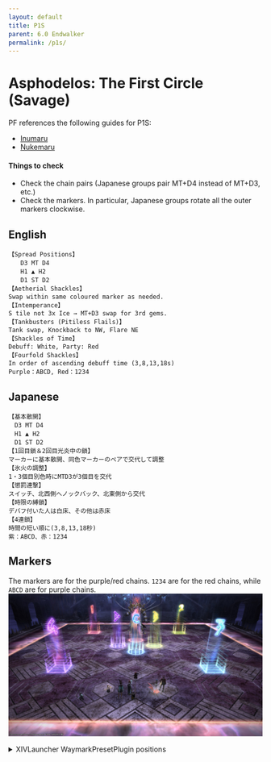 ```yaml
---
layout: default
title: P1S
parent: 6.0 Endwalker
permalink: /p1s/
---
```


# Asphodelos: The First Circle (Savage)

PF references the following guides for P1S:

- [Inumaru](https://www.youtube.com/watch?v=Hb7zp2AUACA)
- [Nukemaru](https://www.youtube.com/watch?v=6Q2IMu5cINQ)

#### Things to check

- Check the chain pairs (Japanese groups pair MT+D4 instead of MT+D3, etc.)
- Check the markers. In particular, Japanese groups rotate all the outer markers clockwise.

## English

```
【Spread Positions】
　　D3 MT D4
　　H1 ▲ H2
　　D1 ST D2
【Aetherial Shackles】
Swap within same coloured marker as needed.
【Intemperance】
S tile not 3x Ice → MT+D3 swap for 3rd gems.
【Tankbusters (Pitiless Flails)】
Tank swap, Knockback to NW, Flare NE
【Shackles of Time】
Debuff: White, Party: Red
【Fourfold Shackles】
In order of ascending debuff time (3,8,13,18s)
Purple：ABCD, Red：1234
```

## Japanese

```
【基本散開】
　D3 MT D4
　H1 ▲ H2
　D1 ST D2
【1回目鎖＆2回目光炎中の鎖】
マーカーに基本散開、同色マーカーのペアで交代して調整
【氷火の調整】
1・3個目別色時にMTD3が3個目を交代
【懲罰連撃】
スイッチ、北西側へノックバック、北東側から交代
【時限の縛鎖】
デバフ付いた人は白床、その他は赤床
【4連鎖】
時間の短い順に(3,8,13,18秒)
紫：ABCD、赤：1234
```

## Markers

The markers are for the purple/red chains. `1234` are for the red chains, while `ABCD` are for purple chains.
![](images/markers.jpg)
<details>
  <summary>XIVLauncher WaymarkPresetPlugin positions</summary>

<pre><code>{"Name":"P1S (EN)","MapID":809,"A":{"X":99.966,"Y":0.0,"Z":96.418,"ID":0,"Active":true},"B":{"X":103.367,"Y":0.0,"Z":100.085,"ID":1,"Active":true},"C":{"X":100.014,"Y":0.0,"Z":103.379,"ID":2,"Active":true},"D":{"X":96.711,"Y":0.0,"Z":100.131,"ID":3,"Active":true},"One":{"X":90.101,"Y":0.0,"Z":90.031,"ID":4,"Active":true},"Two":{"X":110.059,"Y":0.0,"Z":90.089,"ID":5,"Active":true},"Three":{"X":109.988,"Y":0.0,"Z":110.001,"ID":6,"Active":true},"Four":{"X":90.016,"Y":0.0,"Z":110.06,"ID":7,"Active":true}}
</code></pre>

</details>